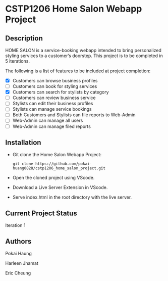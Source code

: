 # CSTP1206 Home Salon Webapp Project 

## Description

HOME SALON is a service-booking webapp intended to bring personalized styling services to a customer’s doorstep. This project is to be completed in 5 iterations. 

The following is a list of features to be included at project completion:

- [x] Customers can browse business profiles
- [ ] Customers can book for styling services
- [x] Customers can search for stylists by category
- [ ] Customers can review business service
- [ ] Stylists can edit their business profiles
- [ ] Stylists can manage service bookings
- [ ] Both Customers and Stylists can file reports to Web-Admin
- [ ] Web-Admin can manage all users
- [ ] Web-Admin can manage filed reports

## Installation

* Git clone the Home Salon Webapp Project:

    `git clone https://github.com/pokai-huang0828/cstp1206_home_salon_project.git`

* Open the cloned project using VScode.

* Download a Live Server Extension in VScode.

* Serve index.html in the root directory with the live server. 

## Current Project Status

Iteration 1

## Authors

Pokai Haung

Harleen Jhamat

Eric Cheung
